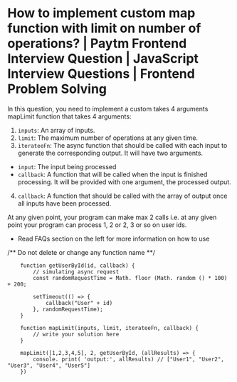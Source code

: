 # How to implement custom map function with limit on number of operations? | Paytm Frontend Interview Question | JavaScript Interview Questions | Frontend Problem Solving

In this question, you need to implement a custom takes 4 arguments mapLimit function that takes 4 arguments:

1. `inputs`: An array of inputs.
2. `limit`: The maximum number of operations at any given time.
3. `iterateeFn`: The async function that should be called with each input to generate the corresponding output. It will have two arguments.

- `input`: The input being processed
- `callback`: A function that will be called when the input is finished processing. It will be provided with one argument, the processed output.

4. `callback`: A function that should be called with the array of output once all inputs have been processed.

At any given point, your program can make max 2 calls i.e. at any given point your program can process 1, 2 or 2, 3 or so on user ids.

* Read FAQs section on the left for more information on how to use

/** Do not delete or change any function name **/

```
    function getUserById(id, callback) {
        // simulating async request
        const randomRequestTime = Math. floor (Math. random () * 100) + 200;

        setTimeout(() => {
            callback("User" + id)
        }, randomRequestTime);
    }

    function mapLimit(inputs, limit, iterateeFn, callback) {
        // write your solution here
    }
    
    mapLimit([1,2,3,4,5], 2, getUserById, (allResults) => {
        console. print( 'output:', allResults) // ["User1", "User2", "User3", "User4", "User5"]
    })
```